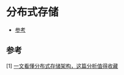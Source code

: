 # 分布式存储


<!-- vim-markdown-toc GFM -->

* [参考](#参考)

<!-- vim-markdown-toc -->



## 参考

[1] [一文看懂分布式存储架构，这篇分析值得收藏](https://www.51cto.com/article/616378.html)
